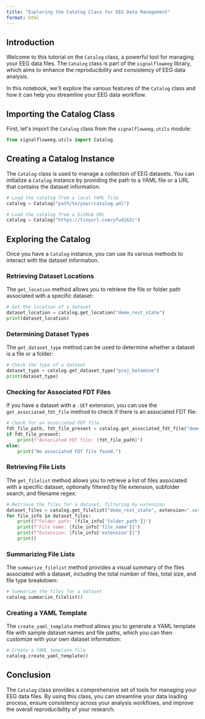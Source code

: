 ```yaml
---
title: "Exploring the Catalog Class for EEG Data Management"
format: html
---
```


## Introduction

Welcome to this tutorial on the `Catalog` class, a powerful tool for managing your EEG data files. The `Catalog` class is part of the `signalfloweeg` library, which aims to enhance the reproducibility and consistency of EEG data analysis.

In this notebook, we'll explore the various features of the `Catalog` class and how it can help you streamline your EEG data workflow.

## Importing the Catalog Class

First, let's import the `Catalog` class from the `signalfloweeg.utils` module:

```python
from signalfloweeg.utils import Catalog
```

## Creating a Catalog Instance

The `Catalog` class is used to manage a collection of EEG datasets. You can initialize a `Catalog` instance by providing the path to a YAML file or a URL that contains the dataset information.

```python
# Load the catalog from a local YAML file
catalog = Catalog("path/to/your/catalog.yml")

# Load the catalog from a GitHub URL
catalog = Catalog("https://tinyurl.com/yfudj62c")
```

## Exploring the Catalog

Once you have a `Catalog` instance, you can use its various methods to interact with the dataset information.

### Retrieving Dataset Locations

The `get_location` method allows you to retrieve the file or folder path associated with a specific dataset:

```python
# Get the location of a dataset
dataset_location = catalog.get_location("demo_rest_state")
print(dataset_location)
```

### Determining Dataset Types

The `get_dataset_type` method can be used to determine whether a dataset is a file or a folder:

```python
# Check the type of a dataset
dataset_type = catalog.get_dataset_type("proj_ketamine")
print(dataset_type)
```

### Checking for Associated FDT Files

If you have a dataset with a `.SET` extension, you can use the `get_associated_fdt_file` method to check if there is an associated FDT file:

```python
# Check for an associated FDT file
fdt_file_path, fdt_file_present = catalog.get_associated_fdt_file("demo_rest_state")
if fdt_file_present:
    print(f"Associated FDT file: {fdt_file_path}")
else:
    print("No associated FDT file found.")
```

### Retrieving File Lists

The `get_filelist` method allows you to retrieve a list of files associated with a specific dataset, optionally filtered by file extension, subfolder search, and filename regex:

```python
# Retrieve the files for a dataset, filtering by extension
dataset_files = catalog.get_filelist("demo_rest_state", extension=".set")
for file_info in dataset_files:
    print(f"Folder path: {file_info['folder_path']}")
    print(f"File name: {file_info['file_name']}")
    print(f"Extension: {file_info['extension']}")
    print()
```

### Summarizing File Lists

The `summarize_filelist` method provides a visual summary of the files associated with a dataset, including the total number of files, total size, and file type breakdown:

```python
# Summarize the files for a dataset
catalog.summarize_filelist()
```

### Creating a YAML Template

The `create_yaml_template` method allows you to generate a YAML template file with sample dataset names and file paths, which you can then customize with your own dataset information:

```python
# Create a YAML template file
catalog.create_yaml_template()
```

## Conclusion

The `Catalog` class provides a comprehensive set of tools for managing your EEG data files. By using this class, you can streamline your data loading process, ensure consistency across your analysis workflows, and improve the overall reproducibility of your research.